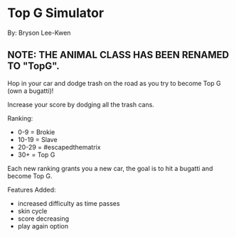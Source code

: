 # Top G Simulator

By: Bryson Lee-Kwen

## NOTE: THE ANIMAL CLASS HAS BEEN RENAMED TO "TopG".

Hop in your car and dodge trash on the road as you try to become Top G (own a bugatti)!

Increase your score by dodging all the trash cans.


Ranking:

- 0-9 = Brokie
- 10-19 = Slave
- 20-29 = #escapedthematrix
- 30+ = Top G


Each new ranking grants you a new car, the goal is to hit a bugatti and become Top G.


Features Added:
- increased difficulty as time passes
- skin cycle
- score decreasing
- play again option

